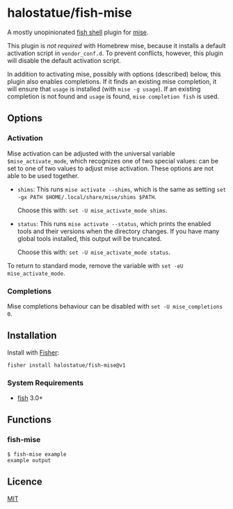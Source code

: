 # halostatue/fish-mise

A mostly unopinionated [fish shell][fish shell] plugin for [mise][mise].

This plugin is _not required_ with Homebrew mise, because it installs a default
activation script in `vendor_conf.d`. To prevent conflicts, however, this plugin
will disable the default activation script.

In addition to activating mise, possibly with options (described) below, this
plugin also enables completions. If it finds an existing mise completion, it
will ensure that `usage` is installed (with `mise -g usage`). If an existing
completion is not found and `usage` is found, `mise completion fish` is used.

## Options

### Activation

Mise activation can be adjusted with the universal variable
`$mise_activate_mode`, which recognizes one of two special values: can be set to
one of two values to adjust mise activation. These options are not able to be
used together.

- `shims`: This runs `mise activate --shims`, which is the same as setting
  `set -gx PATH $HOME/.local/share/mise/shims $PATH`.

  Choose this with: `set -U mise_activate_mode shims`.

- `status`: This runs `mise activate --status`, which prints the enabled tools
  and their versions when the directory changes. If you have many global tools
  installed, this output will be truncated.

  Choose this with: `set -U mise_activate_mode status`.

To return to standard mode, remove the variable with
`set -eU mise_activate_mode`.

### Completions

Mise completions behaviour can be disabled with `set -U mise_completions 0`.

## Installation

Install with [Fisher][fisher]:

```fish
fisher install halostatue/fish-mise@v1
```

### System Requirements

- [fish][fish] 3.0+

## Functions

### fish-mise

```fish
$ fish-mise example
example output
```

## Licence

[MIT](LICENCE.md)

[fish shell]: https://fishshell.com 'friendly interactive shell'
[fisher]: https://github.com/jorgebucaran/fisher
[fish]: https://github.com/fish-shell/fish-shell
[mise]: https://mise.jdx.dev
